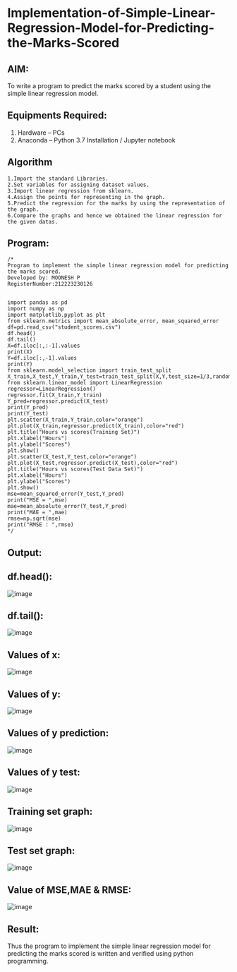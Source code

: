 # Implementation-of-Simple-Linear-Regression-Model-for-Predicting-the-Marks-Scored

## AIM:
To write a program to predict the marks scored by a student using the simple linear regression model.

## Equipments Required:
1. Hardware – PCs
2. Anaconda – Python 3.7 Installation / Jupyter notebook

## Algorithm
```
1.Import the standard Libraries.
2.Set variables for assigning dataset values.
3.Import linear regression from sklearn. 
4.Assign the points for representing in the graph.
5.Predict the regression for the marks by using the representation of the graph.
6.Compare the graphs and hence we obtained the linear regression for the given datas.
```
## Program:
```
/*
Program to implement the simple linear regression model for predicting the marks scored.
Developed by: MOONESH P
RegisterNumber:212223230126


import pandas as pd
import numpy as np
import matplotlib.pyplot as plt
from sklearn.metrics import mean_absolute_error, mean_squared_error
df=pd.read_csv("student_scores.csv")
df.head()
df.tail()
X=df.iloc[:,:-1].values
print(X)
Y=df.iloc[:,-1].values
print(Y)
from sklearn.model_selection import train_test_split
X_train,X_test,Y_train,Y_test=train_test_split(X,Y,test_size=1/3,random_state=0)
from sklearn.linear_model import LinearRegression
regressor=LinearRegression()
regressor.fit(X_train,Y_train)
Y_pred=regressor.predict(X_test)
print(Y_pred)
print(Y_test)
plt.scatter(X_train,Y_train,color="orange")
plt.plot(X_train,regressor.predict(X_train),color="red")
plt.title("Hours vs scores(Training Set)")
plt.xlabel("Hours")
plt.ylabel("Scores")
plt.show()
plt.scatter(X_test,Y_test,color="orange")
plt.plot(X_test,regressor.predict(X_test),color="red")
plt.title("Hours vs scores(Test Data Set)")
plt.xlabel("Hours")
plt.ylabel("Scores")
plt.show()
mse=mean_squared_error(Y_test,Y_pred)
print("MSE = ",mse)
mae=mean_absolute_error(Y_test,Y_pred)
print("MAE = ",mae)
rmse=np.sqrt(mse)
print("RMSE : ",rmse)
*/
```
## Output:
## df.head():
![image](https://github.com/user-attachments/assets/85c63e60-5c75-44ad-a3b9-bf3e45a55ca4)

## df.tail():
![image](https://github.com/user-attachments/assets/4e557252-a9ea-4dcf-a6af-6a9b7d82707b)

## Values of x:
![image](https://github.com/user-attachments/assets/2fb45f59-5b66-4298-81f3-8f546c285c14)

## Values of y:
![image](https://github.com/user-attachments/assets/21e4df14-9075-4358-963e-3120bb64ba55)

## Values of y prediction:
![image](https://github.com/user-attachments/assets/4b7f559b-a4d6-468b-826c-d73401e883d7)

## Values of y test:
![image](https://github.com/user-attachments/assets/1e77c027-f6a4-467c-9e91-79c82091f02e)

## Training set graph:
![image](https://github.com/user-attachments/assets/3c13338c-fec1-4bee-a4cc-477d3d88c9d8)

## Test set graph:
![image](https://github.com/user-attachments/assets/6e1b6acb-33a3-4b0d-b3b6-c1036f2b8467)

## Value of MSE,MAE & RMSE:
![image](https://github.com/user-attachments/assets/f92abeab-acb1-44d1-a7e1-8b563cfc1dce)



## Result:
Thus the program to implement the simple linear regression model for predicting the marks scored is written and verified using python programming.
